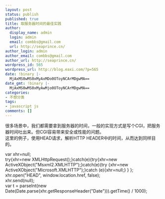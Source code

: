 ```yaml
---
layout: post
status: publish
published: true
title: 取服务器时间的最佳实践
author:
  display_name: admin
  login: admin
  email: combbs@gmail.com
  url: http://seaprince.cn/
author_login: admin
author_email: combbs@gmail.com
author_url: http://seaprince.cn/
wordpress_id: 565
wordpress_url: http://blog.eaxi.com/?p=565
date: !binary |-
  MjAxMS0wMS0xMyAxMDo0OToyNCArMDgwMA==
date_gmt: !binary |-
  MjAxMS0wMS0xMyAwMjo0OToyNCArMDgwMA==
categories:
- 不想分类
tags:
- javascript js
comments: []
---
```

<p>很多场景中，我们都需要拿到服务器的时间，一般的实现方式是写个CGI，把服务器时间吐出来。但CGI容易带来安全或性能的问题。<br />
这里的例子，使用HEAD请求，解析HTTP HEADER中的时间，从而达到同样目的。</p>
<p>var xhr=null;<br />
try{xhr=new XMLHttpRequest();}catch(e){try{xhr=new ActiveXObject("Msxml2.XMLHTTP");}catch(e){try {xhr=new ActiveXObject("Microsoft.XMLHTTP");}catch (e){xhr=null;} } };<br />
xhr.open("HEAD", window.location.href, false);<br />
xhr.send(null);<br />
var t = parseInt(new Date(Date.parse(xhr.getResponseHeader("Date"))).getTime() &#47; 1000);</p>
